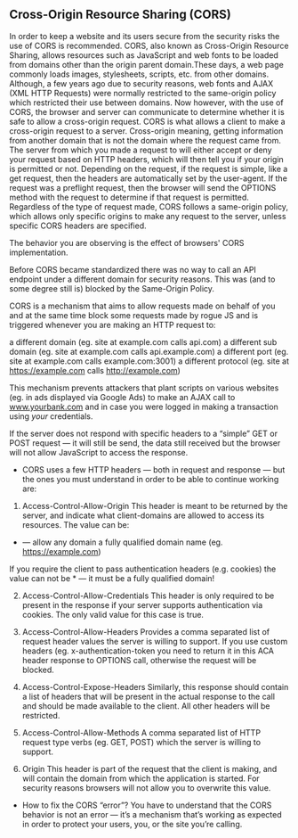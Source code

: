 ## Cross-Origin Resource Sharing (CORS)

In order to keep a website and its users secure from the security risks  the use of CORS is recommended.
CORS, also known as Cross-Origin Resource Sharing, allows resources such as JavaScript and web fonts to be loaded from domains other than the origin parent domain.These days, a web page commonly loads images, stylesheets, scripts, etc. from other domains. Although, a few years ago due to security reasons, web fonts and AJAX (XML HTTP Requests) were normally restricted to the same-origin policy which restricted their use between domains. Now however, with the use of CORS, the browser and server can communicate to determine whether it is safe to allow a cross-origin request.
CORS is what allows a client to make a cross-origin request to a server. Cross-origin meaning, getting information from another domain that is not the domain where the request came from. The server from which you made a request to will either accept or deny your request based on HTTP headers, which will then tell you if your origin is permitted or not. Depending on the request, if the request is simple, like a get request, then the headers are automatically set by the user-agent. If the request was a preflight request, then the browser will send the OPTIONS method with the request to determine if that request is permitted. Regardless of the type of request made, CORS follows a same-origin policy, which allows only specific origins to make any request to the server, unless specific CORS headers are specified.

The behavior you are observing is the effect of browsers' CORS implementation.

Before CORS became standardized there was no way to call an API endpoint under a different domain for security reasons. This was (and to some degree still is) blocked by the Same-Origin Policy.

CORS is a mechanism that aims to allow requests made on behalf of you and at the same time block some requests made by rogue JS and is triggered whenever you are making an HTTP request to:

a different domain (eg. site at example.com calls api.com)
a different sub domain (eg. site at example.com calls api.example.com)
a different port (eg. site at example.com calls example.com:3001)
a different protocol (eg. site at https://example.com calls http://example.com)

This mechanism prevents attackers that plant scripts on various websites (eg. in ads displayed via Google Ads) to make an AJAX call to www.yourbank.com and in case you were logged in making a transaction using *your* credentials.

If the server does not respond with specific headers to a “simple” GET or POST request — it will still be send, the data still received but the browser will not allow JavaScript to access the response.

- CORS uses a few HTTP headers — both in request and response — but the ones you must understand in order to be able to continue working are:

1.  Access-Control-Allow-Origin
This header is meant to be returned by the server, and indicate what client-domains are allowed to access its resources. The value can be:

* — allow any domain
a fully qualified domain name (eg. https://example.com)

If you require the client to pass authentication headers (e.g. cookies) the value can not be * — it must be a fully qualified domain!

2. Access-Control-Allow-Credentials
This header is only required to be present in the response if your server supports authentication via cookies. The only valid value for this case is true.

3. Access-Control-Allow-Headers
Provides a comma separated list of request header values the server is willing to support. If you use custom headers (eg. x-authentication-token you need to return it in this ACA header response to OPTIONS call, otherwise the request will be blocked.

4. Access-Control-Expose-Headers
Similarly, this response should contain a list of headers that will be present in the actual response to the call and should be made available to the client. All other headers will be restricted.

5. Access-Control-Allow-Methods
A comma separated list of HTTP request type verbs (eg. GET, POST) which the server is willing to support.

6. Origin
This header is part of the request that the client is making, and will contain the domain from which the application is started. For security reasons browsers will not allow you to overwrite this value.

- How to fix the CORS “error”?
You have to understand that the CORS behavior is not an error — it’s a mechanism that’s working as expected in order to protect your users, you, or the site you’re calling.